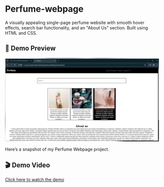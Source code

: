 # Perfume-webpage
A visually appealing single-page perfume website with smooth hover effects, search bar functionality, and an "About Us" section. Built using HTML and CSS.

## 📸 Demo Preview

![Preview](preview.jpg)

Here’s a snapshot of my Perfume Webpage project.

## 🎬 Demo Video

[Click here to watch the demo](https://drive.google.com/file/d/1IrjcOBF9S_KYsWbW9vsAhmJCk9t2Nacs/view?usp=drivesdk)


